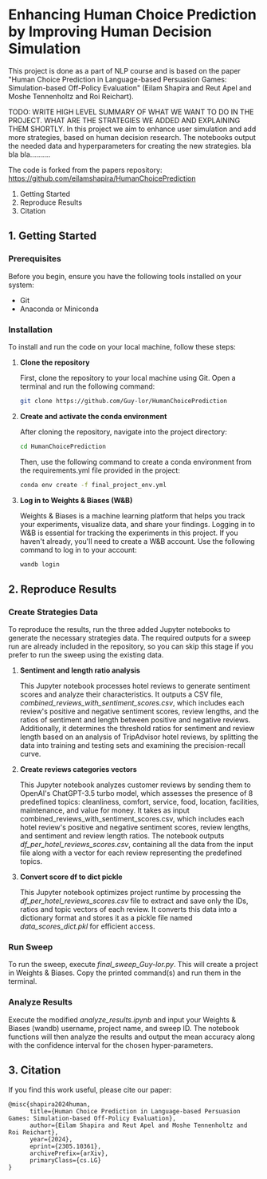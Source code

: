 # Enhancing Human Choice Prediction by Improving Human Decision Simulation

This project is done as a part of NLP course and is based on the paper "Human Choice Prediction in Language-based Persuasion Games: Simulation-based Off-Policy Evaluation" (Eilam Shapira and Reut Apel and Moshe Tennenholtz and Roi Reichart).

TODO: WRITE HIGH LEVEL SUMMARY OF WHAT WE WANT TO DO IN THE PROJECT. WHAT ARE THE STRATEGIES WE ADDED AND EXPLAINING THEM SHORTLY. 
In this project we aim to enhance user simulation and add more strategies, based on human decision research. The notebooks output the needed data and hyperparameters for creating the new strategies. bla bla bla..........

The code is forked from the papers repository: https://github.com/eilamshapira/HumanChoicePrediction

1. Getting Started
2. Reproduce Results
3. Citation
   
## 1. Getting Started 


### Prerequisites

Before you begin, ensure you have the following tools installed on your system:
- Git
- Anaconda or Miniconda

### Installation

To install and run the code on your local machine, follow these steps:

1. **Clone the repository**

   First, clone the repository to your local machine using Git. Open a terminal and run the following command:
   ```bash
   git clone https://github.com/Guy-lor/HumanChoicePrediction
    ```
2. **Create and activate the conda environment**

    After cloning the repository, navigate into the project directory:

    ```bash
    cd HumanChoicePrediction
    ```

    Then, use the following command to create a conda environment from the requirements.yml file provided in the project:
    ```bash
    conda env create -f final_project_env.yml
    ```
3. **Log in to Weights & Biases (W&B)**

   Weights & Biases is a machine learning platform that helps you track your experiments, visualize data, and share your findings. Logging in to W&B is essential for tracking the experiments in this project. If you haven't already, you'll need to create a W&B account. 
   Use the following command to log in to your account:
    ```bash
    wandb login
    ```
## 2. Reproduce Results
### Create Strategies Data

To reproduce the results, run the three added Jupyter notebooks to generate the necessary strategies data. The required outputs for a sweep run are already included in the repository, so you can skip this stage if you prefer to run the sweep using the existing data.

   1. **Sentiment and length ratio analysis**

      This Jupyter notebook processes hotel reviews to generate sentiment scores and analyze their characteristics. It outputs a CSV file, *combined_reviews_with_sentiment_scores.csv*, which includes each review's positive and negative sentiment scores, review               lengths, and the ratios of sentiment and length between positive and negative reviews. Additionally, it determines the threshold ratios for sentiment and review length based on an analysis of TripAdvisor hotel reviews, by splitting the data into training and        testing sets and examining the precision-recall curve.
 
            
   3. **Create reviews categories vectors**
      
      This Jupyter notebook analyzes customer reviews by sending them to OpenAI's ChatGPT-3.5 turbo model, which assesses the presence of 8 predefined topics: cleanliness, comfort, service, food, location, facilities, maintenance, and value for money. It takes as          input combined_reviews_with_sentiment_scores.csv, which includes each hotel review's positive and negative sentiment scores, review lengths, and sentiment and review length ratios. The notebook outputs *df_per_hotel_reviews_scores.csv*, containing all the data          from the input file along with a vector for each review representing the predefined topics.
      
   5. **Convert score df to dict pickle**
         
      This Jupyter notebook optimizes project runtime by processing the *df_per_hotel_reviews_scores.csv* file to extract and save only the IDs, ratios and topic vectors of each review. It converts this data into a dictionary format and stores it as a pickle file named *data_scores_dict.pkl* for efficient access.
### Run Sweep

   To run the sweep, execute *final_sweep_Guy-lor.py*. This will create a project in Weights & Biases. Copy the printed command(s) and run them in the terminal.

### Analyze Results

   Execute the modified *analyze_results.ipynb* and input your Weights & Biases (wandb) username, project name, and sweep ID. The notebook functions will then analyze the results and output the mean accuracy along with the confidence interval for the chosen hyper-parameters.

## 3. Citation

If you find this work useful, please cite our paper:

    @misc{shapira2024human,
          title={Human Choice Prediction in Language-based Persuasion Games: Simulation-based Off-Policy Evaluation}, 
          author={Eilam Shapira and Reut Apel and Moshe Tennenholtz and Roi Reichart},
          year={2024},
          eprint={2305.10361},
          archivePrefix={arXiv},
          primaryClass={cs.LG}
    }
